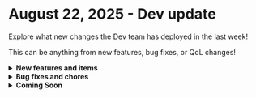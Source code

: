 # August 22, 2025 - Dev update

Explore what new changes the Dev team has deployed in the last week!

This can be anything from new features, bug fixes, or QoL changes!

<details>

<summary><strong>New features and items</strong></summary>

* **Crate Marketplace**
  * Improved the "No Results" user experience when searching in the Marketplace

- Integrations
  * Added new transforms:
    * Extract part of a date
    * Range transform
    * Average transform
    * Convert from Epoch
    * URL Encode / Decode
  * Freshdesk: Updated references from domain to subdomain for consistency

</details>

<details>

<summary><strong>Bug fixes and chores</strong></summary>

* **Integrations**
  * Fixed NinjaRMM "Change Organization Policy Mappings" action bug where the ID parameter was sent as a string instead of an integer, causing a Swagger API 405 error
* **Workflow Canvas**
  * Fixed wrapping of titles and buttons in workflow configuration views
* **DevOps**
  * Updated Dockerfile to build and run with Debian 12
  * Improvements to Rewsts CI/CD pipeline to make releasing more efficient.

- **Engine**
  * Migrated tasklogs and pending tasks to msgpack serialization for improved performance
  * Resolved webhook trigger functionality issues with post form and parameters
  * Ensured proper timezone handling for database compatibility

</details>

<details>

<summary><strong>Coming Soon</strong></summary>

* To make sign-in clearer for users, we will be updating the Microsoft login button from **Sign in with Entra ID** to **Sign in with Microsoft**. There's no change in functionality, and your login process for Microsoft stays the same.
* DropSuite integration
* BVoIP integration
* Leader Integration
* Hourly dashboard updates

</details>
